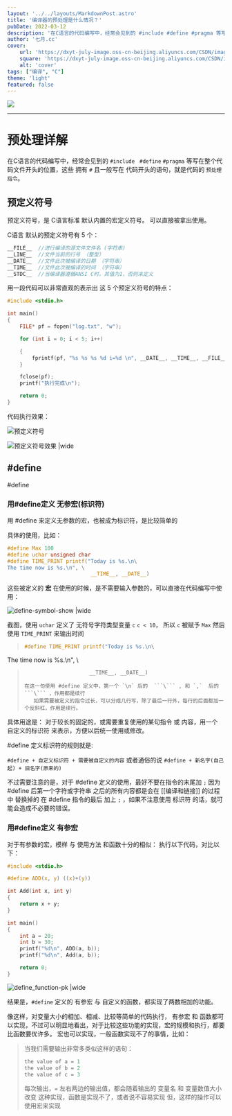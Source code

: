 ```yaml
---
layout: '../../layouts/MarkdownPost.astro'
title: '编译器的预处理是什么情况？'
pubDate: 2022-03-12
description: '在C语言的代码编写中，经常会见到的 #include #define #pragma 等写在整个代码文件开头的位置，这些 拥有 # 且一般写在 代码开头的语句，就是代码的 预处理指令'
author: '七月.cc'
cover:
    url: 'https://dxyt-july-image.oss-cn-beijing.aliyuncs.com/CSDN/image-20230410170823347.png'
    square: 'https://dxyt-july-image.oss-cn-beijing.aliyuncs.com/CSDN/image-20230410170823347.png'
    alt: 'cover'
tags: ["编译", "C"]
theme: 'light'
featured: false
---
```


![ ](https://dxyt-july-image.oss-cn-beijing.aliyuncs.com/CSDN/image-20230410170823347.png)

---



# 预处理详解

在C语言的代码编写中，经常会见到的 `#include ` `#define` `#pragma` 等写在整个代码文件开头的位置，这些 拥有 `#` 且一般写在 代码开头的语句，就是代码的 `预处理指令`。

## 预定义符号
预定义符号，是 C语言标准 默认内置的宏定义符号。
可以直接被拿出使用。

C语言 默认的预定义符号有 5 个：
```c
__FILE__  //进行编译的源文件文件名 (字符串)
__LINE__  //文件当前的行号 （整型）
__DATE__  //文件此次被编译的日期 （字符串）
__TIME__  //文件此次被编译的时间 （字符串）
__STDC__  //当编译器遵循ANSI C时，其值为1，否则未定义
```
用一段代码可以非常直观的表示出 这 5 个预定义符号的特点：
```c
#include <stdio.h>

int main()
{
	FILE* pf = fopen("log.txt", "w");

	for (int i = 0; i < 5; i++)

	{
		fprintf(pf, "%s %s %s %d i=%d \n", __DATE__, __TIME__, __FILE__, __LINE__, i);
	}

	fclose(pf);
	printf("执行完成\n");

	return 0;
}
```
代码执行效果：

![预定义符号](https://dxyt-july-image.oss-cn-beijing.aliyuncs.com/PRE_PROCESSING/PRE-Symbols.png)

![预定义符号效果 |wide](https://dxyt-july-image.oss-cn-beijing.aliyuncs.com/PRE_PROCESSING/PRE-Symbols-Show.png)

## #define
#define 
### 用#define定义 无参宏(标识符)
用 #define 来定义无参数的宏，也被成为标识符，是比较简单的

具体的使用，比如：
```c
#define Max 100
#define uchar unsigned char
#define TIME_PRINT printf("Today is %s.\n\
The time now is %s.\n", \
						   __TIME__, __DATE__)
```
这些被定义的 **宏** 在使用的时候，是不需要输入参数的，可以直接在代码编写中使用：

![define-symbol-show |wide](https://dxyt-july-image.oss-cn-beijing.aliyuncs.com/PRE_PROCESSING/PRE-define-symbol-show.png)

截图，使用 `uchar` 定义了 无符号字符类型变量 `c`
`c < 10`， 所以 `c` 被赋予 `Max`
然后使用 `TIME_PRINT` 来输出时间
> ```c
> #define TIME_PRINT printf("Today is %s.\n\
The time now is %s.\n", \
>						   __TIME__, __DATE__)
>```
> 在这一句使用 #define 定义中，第一个 `\n` 后的  ```\``` , 和 `,`  后的 ```\``` ，作用都是续行
>    如果需要被定义的指令过长，可以分成几行写，除了最后一行外，每行的后面都加一个反斜杠，作用是续行。


具体用途是：
对于较长的固定的，或需要重复使用的某句指令 或 内容，用一个 自定义的标识符 来表示，方便以后统一使用或修改。

#define 定义标识符的规则就是:

`#define + 自定义标识符 + 需要被自定义的内容`
或者通俗的说
`#define + 新名字(自己起) + 旧名字(原来的)`

不过需要注意的是，对于 #define 定义的使用，最好不要在指令的末尾加 `;`
因为 #define 后第一个字符或字符串 之后的所有内容都是会在 [[编译和链接]] 的过程中 替换掉的
在 #define 指令的最后 加上 `;` ，如果不注意使用 标识符 的话，就可能会造成不必要的错误。

### 用#define定义 有参宏
对于有参数的宏，模样 与 使用方法 和函数十分的相似：
执行以下代码，对比以下：

```c
#include <stdio.h>

#define ADD(x, y) ((x)+(y))

int Add(int x, int y)
{
	return x + y;
}

int main()
{
	int a = 20;
	int b = 30;
	printf("%d\n", ADD(a, b));
	printf("%d\n", Add(a, b));

	return 0;
}
```
![define_function-pk |wide](https://dxyt-july-image.oss-cn-beijing.aliyuncs.com/PRE_PROCESSING/define_function-pk.png)

结果是，`#define` 定义的 有参宏 与 自定义的函数，都实现了两数相加的功能。

像这样，对变量大小的相加、相减、比较等简单的代码执行， 有参宏 和 函数都可以实现，不过可以明显地看出，对于比较这些功能的实现，宏的规模和执行，都要比函数要优许多。
宏也可以实现，一般函数实现不了的事情，比如：
> 当我们需要输出非常多类似这样的语句：
> ```c
> the value of a = 1
> the value of b = 2
> the value of c = 3
> ```
> 每次输出，`=`  左右两边的输出值，都会随着输出的 变量名 和 变量数值大小 改变
> 这种实现，函数是实现不了，或者说不容易实现
> 但，这样的操作可以使用宏来实现

